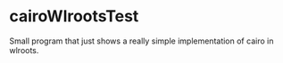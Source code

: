 # cairoWlrootsTest
Small program that just shows a really simple implementation of cairo in wlroots.
